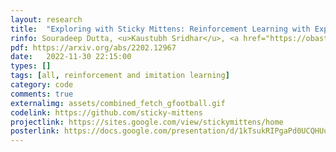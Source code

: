 ```yaml
---
layout: research
title:  "Exploring with Sticky Mittens: Reinforcement Learning with Expert Interventions via Option Templates."
rinfo: Souradeep Dutta, <u>Kaustubh Sridhar</u>, <a href="https://obastani.github.io/">Osbert Bastani</a>, <a href="https://statistics.wharton.upenn.edu/profile/dobriban/">Edgar Dobriban</a>, <a href="https://www.seas.upenn.edu/~weimerj/research.html">James Weimer</a>, <a href="https://www.cis.upenn.edu/~lee/home/index.shtml">Insup Lee</a>, Julia Parish-Morris. <ul>➥ Conference on Robot Learning (CoRL) 2022 (Acceptance rate 39%).</ul>
pdf: https://arxiv.org/abs/2202.12967
date:   2022-11-30 22:15:00
types: []
tags: [all, reinforcement and imitation learning]
category: code
comments: true
externalimg: assets/combined_fetch_gfootball.gif
codelink: https://github.com/sticky-mittens
projectlink: https://sites.google.com/view/stickymittens/home
posterlink: https://docs.google.com/presentation/d/1kTsukRIPgaPd0UCQHUuOP_8D0l95Frof/edit?usp=sharing&ouid=116779056433539742394&rtpof=true&sd=true
---
```

